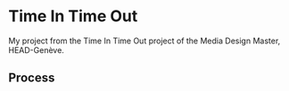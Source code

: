 # Time In Time Out
My project from the Time In Time Out project of the Media Design Master, HEAD-Genève.

## Process


